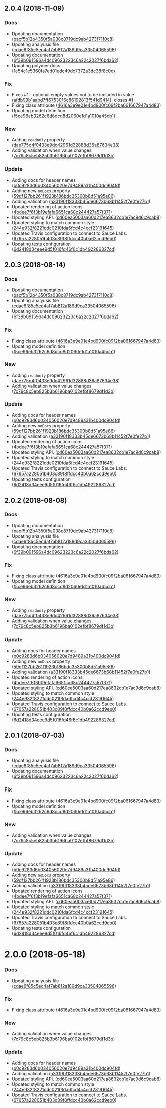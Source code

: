 <a name="2.0.4"></a>
## 2.0.4 (2018-11-09)


### Docs

* Dpdating documentation ([bacf5b12b4350f5a038c8719dc9ab4273f7110c8](https://github.com/advanced-rest-client/api-headers-form/commit/bacf5b12b4350f5a038c8719dc9ab4273f7110c8))
* Updating analyusis file ([cdae6f85c5ec4af7ab812a189d9ca33504065596](https://github.com/advanced-rest-client/api-headers-form/commit/cdae6f85c5ec4af7ab812a189d9ca33504065596))
* Updating documentation ([6f39b091596a4dc09623223c6a22c2027f6bda62](https://github.com/advanced-rest-client/api-headers-form/commit/6f39b091596a4dc09623223c6a22c2027f6bda62))
* Updating polymer docs ([1e54c1e5360fa7ed01edc49dc7372a3dc38f8c0d](https://github.com/advanced-rest-client/api-headers-form/commit/1e54c1e5360fa7ed01edc49dc7372a3dc38f8c0d))

### Fix

* Fixes #1 - optional empty values not to be included in value ([afdb99b1aabd7ff6753016c86192813f541d9414](https://github.com/advanced-rest-client/api-headers-form/commit/afdb99b1aabd7ff6753016c86192813f541d9414)), closes [#1](https://github.com/advanced-rest-client/api-headers-form/issues/1)
* Fixing class attribute ([4616a3e9e01e4bd900fc09f2ba061667947a4d83](https://github.com/advanced-rest-client/api-headers-form/commit/4616a3e9e01e4bd900fc09f2ba061667947a4d83))
* Updating model definition ([f5ce96eb3262c6d8dcd8d2060e1d1a1010a45cb1](https://github.com/advanced-rest-client/api-headers-form/commit/f5ce96eb3262c6d8dcd8d2060e1d1a1010a45cb1))

### New

* Adding `readonly` property ([dae775d4f0433e9dc42961d32888d36a87634e38](https://github.com/advanced-rest-client/api-headers-form/commit/dae775d4f0433e9dc42961d32888d36a87634e38))
* Adding validation when value changes ([7c79c8c5eb825b3b6196ba0102efbf8679df1d3b](https://github.com/advanced-rest-client/api-headers-form/commit/7c79c8c5eb825b3b6196ba0102efbf8679df1d3b))

### Update

* Adding docs for header names ([b0c9283d6b034056020e7d9489a31b400dc904fd](https://github.com/advanced-rest-client/api-headers-form/commit/b0c9283d6b034056020e7d9489a31b400dc904fd))
* Adding new `noDocs` property ([59df127bb261f1923b186bdc35300b8d51a95e86](https://github.com/advanced-rest-client/api-headers-form/commit/59df127bb261f1923b186bdc35300b8d51a95e86))
* Adding validation ([a33190f18333b45de6673b68b11452f7e0fe27b1](https://github.com/advanced-rest-client/api-headers-form/commit/a33190f18333b45de6673b68b11452f7e0fe27b1))
* Updated rendering of action icons. ([4bdee7f6f3b19efafa6651ca68c244427a57f371](https://github.com/advanced-rest-client/api-headers-form/commit/4bdee7f6f3b19efafa6651ca68c244427a57f371))
* Updated styling API. ([cd60ea5003aa60d217ea8632cb1e7ac9d6c9cab8](https://github.com/advanced-rest-client/api-headers-form/commit/cd60ea5003aa60d217ea8632cb1e7ac9d6c9cab8))
* Updated styling to match common style ([244e932f8221ddc0210fda6fcd4c4ccf23191645](https://github.com/advanced-rest-client/api-headers-form/commit/244e932f8221ddc0210fda6fcd4c4ccf23191645))
* Updated Travis configuration to connect to Sauce Labs. ([67657a228051b403c89f8ffdcc40b0a62ccd9eb0](https://github.com/advanced-rest-client/api-headers-form/commit/67657a228051b403c89f8ffdcc40b0a62ccd9eb0))
* Updating tests configuration ([6d2418d34eee9d5f016fd46f6c1db492286327cd](https://github.com/advanced-rest-client/api-headers-form/commit/6d2418d34eee9d5f016fd46f6c1db492286327cd))



<a name="2.0.3"></a>
## 2.0.3 (2018-08-14)


### Docs

* Dpdating documentation ([bacf5b12b4350f5a038c8719dc9ab4273f7110c8](https://github.com/advanced-rest-client/api-headers-form/commit/bacf5b12b4350f5a038c8719dc9ab4273f7110c8))
* Updating analyusis file ([cdae6f85c5ec4af7ab812a189d9ca33504065596](https://github.com/advanced-rest-client/api-headers-form/commit/cdae6f85c5ec4af7ab812a189d9ca33504065596))
* Updating documentation ([6f39b091596a4dc09623223c6a22c2027f6bda62](https://github.com/advanced-rest-client/api-headers-form/commit/6f39b091596a4dc09623223c6a22c2027f6bda62))

### Fix

* Fixing class attribute ([4616a3e9e01e4bd900fc09f2ba061667947a4d83](https://github.com/advanced-rest-client/api-headers-form/commit/4616a3e9e01e4bd900fc09f2ba061667947a4d83))
* Updating model definition ([f5ce96eb3262c6d8dcd8d2060e1d1a1010a45cb1](https://github.com/advanced-rest-client/api-headers-form/commit/f5ce96eb3262c6d8dcd8d2060e1d1a1010a45cb1))

### New

* Adding `readonly` property ([dae775d4f0433e9dc42961d32888d36a87634e38](https://github.com/advanced-rest-client/api-headers-form/commit/dae775d4f0433e9dc42961d32888d36a87634e38))
* Adding validation when value changes ([7c79c8c5eb825b3b6196ba0102efbf8679df1d3b](https://github.com/advanced-rest-client/api-headers-form/commit/7c79c8c5eb825b3b6196ba0102efbf8679df1d3b))

### Update

* Adding docs for header names ([b0c9283d6b034056020e7d9489a31b400dc904fd](https://github.com/advanced-rest-client/api-headers-form/commit/b0c9283d6b034056020e7d9489a31b400dc904fd))
* Adding new `noDocs` property ([59df127bb261f1923b186bdc35300b8d51a95e86](https://github.com/advanced-rest-client/api-headers-form/commit/59df127bb261f1923b186bdc35300b8d51a95e86))
* Adding validation ([a33190f18333b45de6673b68b11452f7e0fe27b1](https://github.com/advanced-rest-client/api-headers-form/commit/a33190f18333b45de6673b68b11452f7e0fe27b1))
* Updated rendering of action icons. ([4bdee7f6f3b19efafa6651ca68c244427a57f371](https://github.com/advanced-rest-client/api-headers-form/commit/4bdee7f6f3b19efafa6651ca68c244427a57f371))
* Updated styling API. ([cd60ea5003aa60d217ea8632cb1e7ac9d6c9cab8](https://github.com/advanced-rest-client/api-headers-form/commit/cd60ea5003aa60d217ea8632cb1e7ac9d6c9cab8))
* Updated styling to match common style ([244e932f8221ddc0210fda6fcd4c4ccf23191645](https://github.com/advanced-rest-client/api-headers-form/commit/244e932f8221ddc0210fda6fcd4c4ccf23191645))
* Updated Travis configuration to connect to Sauce Labs. ([67657a228051b403c89f8ffdcc40b0a62ccd9eb0](https://github.com/advanced-rest-client/api-headers-form/commit/67657a228051b403c89f8ffdcc40b0a62ccd9eb0))
* Updating tests configuration ([6d2418d34eee9d5f016fd46f6c1db492286327cd](https://github.com/advanced-rest-client/api-headers-form/commit/6d2418d34eee9d5f016fd46f6c1db492286327cd))



<a name="2.0.2"></a>
## 2.0.2 (2018-08-08)


### Docs

* Dpdating documentation ([bacf5b12b4350f5a038c8719dc9ab4273f7110c8](https://github.com/advanced-rest-client/api-headers-form/commit/bacf5b12b4350f5a038c8719dc9ab4273f7110c8))
* Updating analyusis file ([cdae6f85c5ec4af7ab812a189d9ca33504065596](https://github.com/advanced-rest-client/api-headers-form/commit/cdae6f85c5ec4af7ab812a189d9ca33504065596))
* Updating documentation ([6f39b091596a4dc09623223c6a22c2027f6bda62](https://github.com/advanced-rest-client/api-headers-form/commit/6f39b091596a4dc09623223c6a22c2027f6bda62))

### Fix

* Fixing class attribute ([4616a3e9e01e4bd900fc09f2ba061667947a4d83](https://github.com/advanced-rest-client/api-headers-form/commit/4616a3e9e01e4bd900fc09f2ba061667947a4d83))
* Updating model definition ([f5ce96eb3262c6d8dcd8d2060e1d1a1010a45cb1](https://github.com/advanced-rest-client/api-headers-form/commit/f5ce96eb3262c6d8dcd8d2060e1d1a1010a45cb1))

### New

* Adding `readonly` property ([dae775d4f0433e9dc42961d32888d36a87634e38](https://github.com/advanced-rest-client/api-headers-form/commit/dae775d4f0433e9dc42961d32888d36a87634e38))
* Adding validation when value changes ([7c79c8c5eb825b3b6196ba0102efbf8679df1d3b](https://github.com/advanced-rest-client/api-headers-form/commit/7c79c8c5eb825b3b6196ba0102efbf8679df1d3b))

### Update

* Adding docs for header names ([b0c9283d6b034056020e7d9489a31b400dc904fd](https://github.com/advanced-rest-client/api-headers-form/commit/b0c9283d6b034056020e7d9489a31b400dc904fd))
* Adding new `noDocs` property ([59df127bb261f1923b186bdc35300b8d51a95e86](https://github.com/advanced-rest-client/api-headers-form/commit/59df127bb261f1923b186bdc35300b8d51a95e86))
* Adding validation ([a33190f18333b45de6673b68b11452f7e0fe27b1](https://github.com/advanced-rest-client/api-headers-form/commit/a33190f18333b45de6673b68b11452f7e0fe27b1))
* Updated rendering of action icons. ([4bdee7f6f3b19efafa6651ca68c244427a57f371](https://github.com/advanced-rest-client/api-headers-form/commit/4bdee7f6f3b19efafa6651ca68c244427a57f371))
* Updated styling API. ([cd60ea5003aa60d217ea8632cb1e7ac9d6c9cab8](https://github.com/advanced-rest-client/api-headers-form/commit/cd60ea5003aa60d217ea8632cb1e7ac9d6c9cab8))
* Updated styling to match common style ([244e932f8221ddc0210fda6fcd4c4ccf23191645](https://github.com/advanced-rest-client/api-headers-form/commit/244e932f8221ddc0210fda6fcd4c4ccf23191645))
* Updated Travis configuration to connect to Sauce Labs. ([67657a228051b403c89f8ffdcc40b0a62ccd9eb0](https://github.com/advanced-rest-client/api-headers-form/commit/67657a228051b403c89f8ffdcc40b0a62ccd9eb0))
* Updating tests configuration ([6d2418d34eee9d5f016fd46f6c1db492286327cd](https://github.com/advanced-rest-client/api-headers-form/commit/6d2418d34eee9d5f016fd46f6c1db492286327cd))



<a name="2.0.1"></a>
## 2.0.1 (2018-07-03)


### Docs

* Updating analyusis file ([cdae6f85c5ec4af7ab812a189d9ca33504065596](https://github.com/advanced-rest-client/api-headers-form/commit/cdae6f85c5ec4af7ab812a189d9ca33504065596))
* Updating documentation ([6f39b091596a4dc09623223c6a22c2027f6bda62](https://github.com/advanced-rest-client/api-headers-form/commit/6f39b091596a4dc09623223c6a22c2027f6bda62))

### Fix

* Fixing class attribute ([4616a3e9e01e4bd900fc09f2ba061667947a4d83](https://github.com/advanced-rest-client/api-headers-form/commit/4616a3e9e01e4bd900fc09f2ba061667947a4d83))
* Updating model definition ([f5ce96eb3262c6d8dcd8d2060e1d1a1010a45cb1](https://github.com/advanced-rest-client/api-headers-form/commit/f5ce96eb3262c6d8dcd8d2060e1d1a1010a45cb1))

### New

* Adding validation when value changes ([7c79c8c5eb825b3b6196ba0102efbf8679df1d3b](https://github.com/advanced-rest-client/api-headers-form/commit/7c79c8c5eb825b3b6196ba0102efbf8679df1d3b))

### Update

* Adding docs for header names ([b0c9283d6b034056020e7d9489a31b400dc904fd](https://github.com/advanced-rest-client/api-headers-form/commit/b0c9283d6b034056020e7d9489a31b400dc904fd))
* Adding new `noDocs` property ([59df127bb261f1923b186bdc35300b8d51a95e86](https://github.com/advanced-rest-client/api-headers-form/commit/59df127bb261f1923b186bdc35300b8d51a95e86))
* Adding validation ([a33190f18333b45de6673b68b11452f7e0fe27b1](https://github.com/advanced-rest-client/api-headers-form/commit/a33190f18333b45de6673b68b11452f7e0fe27b1))
* Updated rendering of action icons. ([4bdee7f6f3b19efafa6651ca68c244427a57f371](https://github.com/advanced-rest-client/api-headers-form/commit/4bdee7f6f3b19efafa6651ca68c244427a57f371))
* Updated styling API. ([cd60ea5003aa60d217ea8632cb1e7ac9d6c9cab8](https://github.com/advanced-rest-client/api-headers-form/commit/cd60ea5003aa60d217ea8632cb1e7ac9d6c9cab8))
* Updated styling to match common style ([244e932f8221ddc0210fda6fcd4c4ccf23191645](https://github.com/advanced-rest-client/api-headers-form/commit/244e932f8221ddc0210fda6fcd4c4ccf23191645))
* Updated Travis configuration to connect to Sauce Labs. ([67657a228051b403c89f8ffdcc40b0a62ccd9eb0](https://github.com/advanced-rest-client/api-headers-form/commit/67657a228051b403c89f8ffdcc40b0a62ccd9eb0))
* Updating tests configuration ([6d2418d34eee9d5f016fd46f6c1db492286327cd](https://github.com/advanced-rest-client/api-headers-form/commit/6d2418d34eee9d5f016fd46f6c1db492286327cd))



<a name="2.0.0"></a>
# 2.0.0 (2018-05-18)


### Docs

* Updating analyusis file ([cdae6f85c5ec4af7ab812a189d9ca33504065596](https://github.com/advanced-rest-client/api-headers-form/commit/cdae6f85c5ec4af7ab812a189d9ca33504065596))

### Fix

* Fixing class attribute ([4616a3e9e01e4bd900fc09f2ba061667947a4d83](https://github.com/advanced-rest-client/api-headers-form/commit/4616a3e9e01e4bd900fc09f2ba061667947a4d83))

### New

* Adding validation when value changes ([7c79c8c5eb825b3b6196ba0102efbf8679df1d3b](https://github.com/advanced-rest-client/api-headers-form/commit/7c79c8c5eb825b3b6196ba0102efbf8679df1d3b))

### Update

* Adding docs for header names ([b0c9283d6b034056020e7d9489a31b400dc904fd](https://github.com/advanced-rest-client/api-headers-form/commit/b0c9283d6b034056020e7d9489a31b400dc904fd))
* Adding validation ([a33190f18333b45de6673b68b11452f7e0fe27b1](https://github.com/advanced-rest-client/api-headers-form/commit/a33190f18333b45de6673b68b11452f7e0fe27b1))
* Updated styling API. ([cd60ea5003aa60d217ea8632cb1e7ac9d6c9cab8](https://github.com/advanced-rest-client/api-headers-form/commit/cd60ea5003aa60d217ea8632cb1e7ac9d6c9cab8))
* Updated styling to match common style ([244e932f8221ddc0210fda6fcd4c4ccf23191645](https://github.com/advanced-rest-client/api-headers-form/commit/244e932f8221ddc0210fda6fcd4c4ccf23191645))
* Updated Travis configuration to connect to Sauce Labs. ([67657a228051b403c89f8ffdcc40b0a62ccd9eb0](https://github.com/advanced-rest-client/api-headers-form/commit/67657a228051b403c89f8ffdcc40b0a62ccd9eb0))



